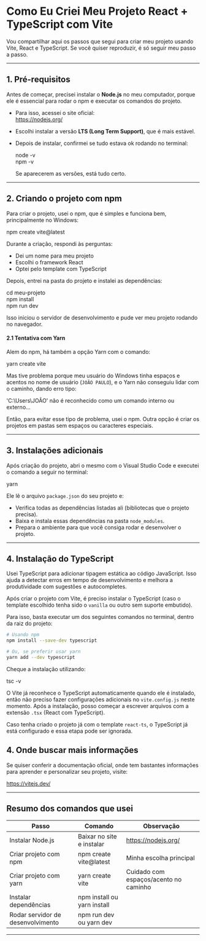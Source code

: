 # Como Eu Criei Meu Projeto React + TypeScript com Vite

Vou compartilhar aqui os passos que segui para criar meu projeto usando Vite, React e TypeScript. Se você quiser reproduzir, é só seguir meu passo a passo.

---

## 1. Pré-requisitos

Antes de começar, precisei instalar o **Node.js** no meu computador, porque ele é essencial para rodar o npm e executar os comandos do projeto.

- Para isso, acessei o site oficial:  
  https://nodejs.org/

- Escolhi instalar a versão **LTS (Long Term Support)**, que é mais estável.

- Depois de instalar, confirmei se tudo estava ok rodando no terminal:

  node -v  
  npm -v

  Se aparecerem as versões, está tudo certo.

---

## 2. Criando o projeto com npm

Para criar o projeto, usei o npm, que é simples e funciona bem, principalmente no Windows:

  npm create vite@latest

Durante a criação, respondi às perguntas:

- Dei um nome para meu projeto
- Escolhi o framework React  
- Optei pelo template com TypeScript

Depois, entrei na pasta do projeto e instalei as dependências:

  cd meu-projeto  
  npm install  
  npm run dev

Isso iniciou o servidor de desenvolvimento e pude ver meu projeto rodando no navegador.



#### 2.1 Tentativa com Yarn

Alem do npm, há também a opção Yarn com o comando:

  yarn create vite

Mas tive problema porque meu usuário do Windows tinha espaços e acentos no nome de usuário (`JOÃO PAULO`), e o Yarn não conseguiu lidar com o caminho, dando erro tipo:

  'C:\Users\JOÃO' não é reconhecido como um comando interno ou externo...

Então, para evitar esse tipo de problema, usei o npm. Outra opção é criar os projetos em pastas sem espaços ou caracteres especiais.

---
## 3. Instalações adicionais

Após criação do projeto, abri o mesmo com o Visual Studio Code e executei o comando a seguir no terminal:

yarn

Ele lê o arquivo `package.json` do seu projeto e:

- Verifica todas as dependências listadas ali (bibliotecas que o projeto precisa).
- Baixa e instala essas dependências na pasta `node_modules`.
- Prepara o ambiente para que você consiga rodar e desenvolver o projeto.

---

## 4. Instalação do TypeScript

Usei TypeScript para adicionar tipagem estática ao código JavaScript. Isso ajuda a detectar erros em tempo de desenvolvimento e melhora a produtividade com sugestões e autocompletes.

Após criar o projeto com Vite, é preciso instalar o TypeScript (caso o template escolhido tenha sido o `vanilla` ou outro sem suporte embutido).

Para isso, basta executar um dos seguintes comandos no terminal, dentro da raiz do projeto:

```bash
# Usando npm
npm install --save-dev typescript

# Ou, se preferir usar yarn
yarn add --dev typescript
```

Cheque a instalação utilizando:

tsc -v

O Vite já reconhece o TypeScript automaticamente quando ele é instalado, então não preciso fazer configurações adicionais no `vite.config.js` neste momento. Após a instalação, posso começar a escrever arquivos com a extensão `.tsx` (React com TypeScript).

Caso tenha criado o projeto já com o template `react-ts`, o TypeScript já está configurado e essa etapa pode ser ignorada.


## 4. Onde buscar mais informações

Se quiser conferir a documentação oficial, onde tem bastantes informações para aprender e personalizar seu projeto, visite:

  https://vitejs.dev/

---

## Resumo dos comandos que usei

Passo                      | Comando                        | Observação
-------------------------- | ----------------------------- | ------------------------------
Instalar Node.js           | Baixar no site e instalar     | https://nodejs.org/
Criar projeto com npm      | npm create vite@latest         | Minha escolha principal
Criar projeto com yarn     | yarn create vite              | Cuidado com espaços/acento no caminho
Instalar dependências      | npm install ou yarn install    | 
Rodar servidor de desenvolvimento | npm run dev ou yarn dev  | 

---
